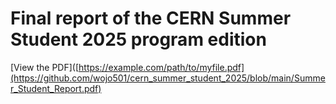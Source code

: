 # Final report of the CERN Summer Student 2025 program edition
[View the PDF]([https://example.com/path/to/myfile.pdf](https://github.com/wojo501/cern_summer_student_2025/blob/main/Summer_Student_Report.pdf)
